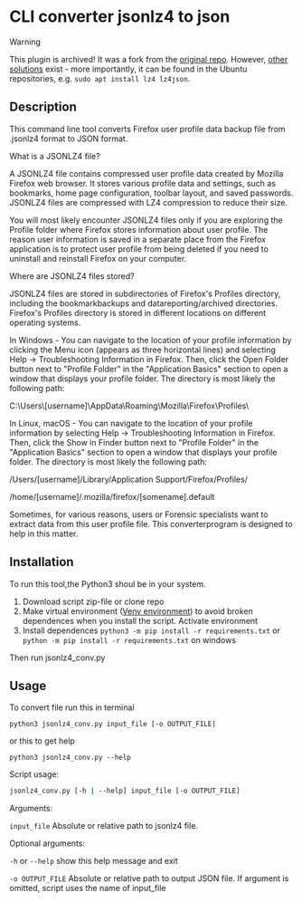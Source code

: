 # CLI converter jsonlz4 to json

> [!WARNING]
> This plugin is archived! It was a fork from the [original repo](https://github.com/Robotvasya/jsonlz4_to_json). However, [other solutions](https://github.com/jusw85/mozlz4) exist - more importantly, it can be found in the Ubuntu repositories, e.g. `sudo apt install lz4 lz4json`.

## Description

This command line tool converts Firefox user profile data backup file from .jsonlz4 format to JSON format.

What is a JSONLZ4 file?

A JSONLZ4 file contains compressed user profile data created by Mozilla Firefox web browser. It stores various profile data and settings, such as bookmarks, home page configuration, toolbar layout, and saved passwords. JSONLZ4 files are compressed with LZ4 compression to reduce their size.

You will most likely encounter JSONLZ4 files only if you are exploring the Profile folder where Firefox stores information about user profile.
The reason user information is saved in a separate place from the Firefox application is to protect user profile from being deleted if you need to uninstall and reinstall Firefox on your computer.

Where are JSONLZ4 files stored?

JSONLZ4 files are stored in subdirectories of Firefox's Profiles directory, including the bookmarkbackups and datareporting/archived directories. Firefox's Profiles directory is stored in different locations on different operating systems.

In Windows - You can navigate to the location of your profile information by clicking the Menu icon (appears as three horizontal lines) and selecting Help → Troubleshooting Information in Firefox. Then, click the Open Folder button next to "Profile Folder" in the "Application Basics" section to open a window that displays your profile folder. The directory is most likely the following path:

C:\Users\\[username]\AppData\Roaming\Mozilla\Firefox\Profiles\

In Linux, macOS - You can navigate to the location of your profile information by selecting Help → Troubleshooting Information in Firefox. Then, click the Show in Finder button next to "Profile Folder" in the "Application Basics" section to open a window that displays your profile folder. The directory is most likely the following path:

/Users/[username]/Library/Application Support/Firefox/Profiles/

/home/[username]/.mozilla/firefox/[somename].default

Sometimes, for various reasons, users or Forensic specialists want to extract data from this user profile file.
This converterprogram is designed to help in this matter.

## Installation

To run this tool,the Python3 shoul be in your system.

1. Download script zip-file or clone repo
2. Make virtual environment ([Venv environment](https://docs.python.org/3/library/venv.html)) to avoid broken dependences when you install the script. Activate environment
3. Install dependences `python3 -m pip install -r requirements.txt` or `python -m pip install -r requirements.txt` on windows 

Then run jsonlz4_conv.py

## Usage

To convert file run this in terminal

```python3 jsonlz4_conv.py input_file [-o OUTPUT_FILE] ```

or this to get help

```python3 jsonlz4_conv.py --help```

Script usage:

```bash
jsonlz4_conv.py [-h | --help] input_file [-o OUTPUT_FILE]
```

Arguments:

  ```input_file```      Absolute or relative path to jsonlz4 file.

Optional arguments:

  ```-h``` or ```--help```      show this help message and exit
  
  ```-o OUTPUT_FILE```      Absolute or relative path to output JSON file. If argument is omitted, script uses the name of input_file

